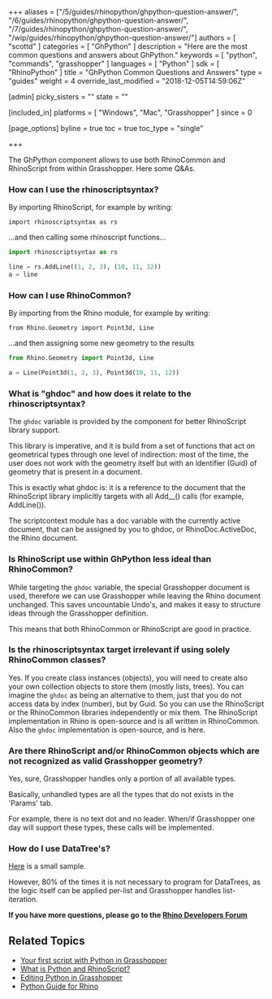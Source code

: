 +++
aliases = ["/5/guides/rhinopython/ghpython-question-answer/", "/6/guides/rhinopython/ghpython-question-answer/", "/7/guides/rhinopython/ghpython-question-answer/", "/wip/guides/rhinopython/ghpython-question-answer/"]
authors = [ "scottd" ]
categories = [ "GhPython" ]
description = "Here are the most common questions and answers about GhPython."
keywords = [ "python", "commands", "grasshopper" ]
languages = [ "Python" ]
sdk = [ "RhinoPython" ]
title = "GhPython Common Questions and Answers"
type = "guides"
weight = 4
override_last_modified = "2018-12-05T14:59:06Z"

[admin]
picky_sisters = ""
state = ""

[included_in]
platforms = [ "Windows", "Mac", "Grasshopper" ]
since = 0

[page_options]
byline = true
toc = true
toc_type = "single"

+++

The GhPython component allows to use both RhinoCommon and RhinoScript from within Grasshopper. Here some Q&As.

### How can I use the rhinoscriptsyntax?

By importing RhinoScript, for example by writing:

`import rhinoscriptsyntax as rs`

...and then calling some rhinoscript functions...

```python
import rhinoscriptsyntax as rs

line = rs.AddLine((1, 2, 3), (10, 11, 12))
a = line
```

### How can I use RhinoCommon?

By importing from the Rhino module, for example by writing:

`from Rhino.Geometry import Point3d, Line`

...and then assigning some new geometry to the results

```python
from Rhino.Geometry import Point3d, Line

a = Line(Point3d(1, 2, 3), Point3d(10, 11, 12))
```

### What is "ghdoc" and how does it relate to the rhinoscriptsyntax?

The `ghdoc` variable is provided by the component for better RhinoScript library support.

This library is imperative, and it is build from a set of functions that act on geometrical types through one level of indirection: most of the time, the user does not work with the geometry itself but with an identifier (Guid) of geometry that is present in a document.

This is exactly what ghdoc is: it is a reference to the document that the RhinoScript library implicitly targets with all Add__() calls (for example, AddLine()).

The scriptcontext module has a doc variable with the currently active document, that can be assigned by you to ghdoc, or RhinoDoc.ActiveDoc, the Rhino document.

### Is RhinoScript use within GhPython less ideal than RhinoCommon?

While targeting the `ghdoc` variable, the special Grasshopper document is used, therefore we can use Grasshopper while leaving the Rhino document unchanged. This saves uncountable Undo's, and makes it easy to structure ideas through the Grasshopper definition.

This means that both RhinoCommon or RhinoScript are good in practice.

### Is the rhinoscriptsyntax target irrelevant if using solely RhinoCommon classes?

Yes. If you create class instances (objects), you will need to create also your own collection objects to store them (mostly lists, trees). You can imagine the `ghdoc` as being an alternative to them, just that you do not access data by index (number), but by Guid. So you can use the RhinoScript or the RhinoCommon libraries independently or mix them. The RhinoScript implementation in Rhino is open-source and is all written in RhinoCommon. Also the `ghdoc` implementation is open-source, and is here.

### Are there RhinoScript and/or RhinoCommon objects which are not recognized as valid Grasshopper geometry?

Yes, sure, Grasshopper handles only a portion of all available types.

Basically, unhandled types are all the types that do not exists in the 'Params' tab.

For example, there is no text dot and no leader. When/if Grasshopper one day will support these types, these calls will be implemented.

### How do I use DataTree's?

[Here](http://www.grasshopper3d.com/forum/topics/datatreelistitem-access-from) is a small sample.

However, 80% of the times it is not necessary to program for DataTrees, as the logic itself can be applied per-list and Grasshopper handles list-iteration.

**If you have more questions, please go to the [Rhino Developers Forum](https://discourse.mcneel.com/c/rhino-developer)**

## Related Topics

- [Your first script with Python in Grasshopper](/guides/rhinopython/what-is-rhinopython)
- [What is Python and RhinoScript?](/guides/rhinopython/what-is-rhinopython)
- [Editing Python in Grasshopper](/guides/rhinopython/python-loading-scripts)
- [Python Guide for Rhino](/guides/rhinopython/)
